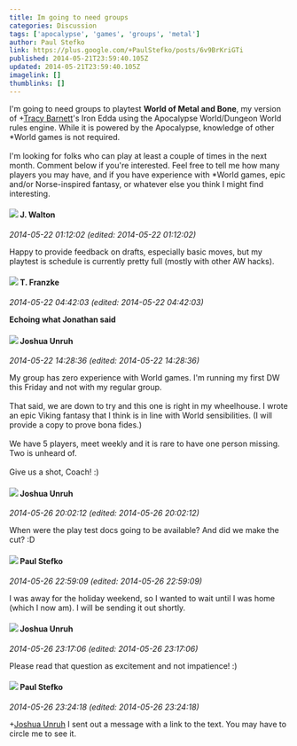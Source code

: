 ```yaml
---
title: Im going to need groups
categories: Discussion
tags: ['apocalypse', 'games', 'groups', 'metal']
author: Paul Stefko
link: https://plus.google.com/+PaulStefko/posts/6v9BrKriGTi
published: 2014-05-21T23:59:40.105Z
updated: 2014-05-21T23:59:40.105Z
imagelink: []
thumblinks: []
---
```


I&#39;m going to need groups to playtest <b>World of Metal and Bone</b>, my version of <span class="proflinkWrapper"><span class="proflinkPrefix">+</span><a class="proflink" href="https://plus.google.com/105271402896646043604" oid="105271402896646043604">Tracy Barnett</a></span>&#39;s Iron Edda using the Apocalypse World/Dungeon World rules engine. While it is powered by the Apocalypse, knowledge of other *World games is not required. <br /><br />I&#39;m looking for folks who can play at least a couple of times in the next month. Comment below if you&#39;re interested. Feel free to tell me how many players you may have, and if you have experience with *World games, epic and/or Norse-inspired fantasy, or whatever else you think I might find interesting.
<div id='comment z12kzdubxnypvrft322jjhozcvecdt0sl'>
  <h4><img src='{{site.baseurl}}//images/avatars/111694100408744715863_photo.jpg'> J. Walton</h4>
      <p><cite>2014-05-22 01:12:02 (edited: 2014-05-22 01:12:02)</cite></p>
        <p>Happy to provide feedback on drafts, especially basic moves, but my playtest is schedule is currently pretty full (mostly with other AW hacks).</p>
</div>
        

<div id='comment z12kzdubxnypvrft322jjhozcvecdt0sl'>
  <h4><img src='{{site.baseurl}}//images/avatars/110330901807759406775_photo.jpg'> T. Franzke</h4>
      <p><cite>2014-05-22 04:42:03 (edited: 2014-05-22 04:42:03)</cite></p>
        <p><b>Echoing what Jonathan said</b></p>
</div>
        

<div id='comment z12kzdubxnypvrft322jjhozcvecdt0sl'>
  <h4><img src='{{site.baseurl}}//images/avatars/108402167279293286471_photo.jpg'> Joshua Unruh</h4>
      <p><cite>2014-05-22 14:28:36 (edited: 2014-05-22 14:28:36)</cite></p>
        <p>My group has zero experience with World games. I&#39;m running my first DW this Friday and not with my regular group.<br /><br />That said, we are down to try and this one is right in my wheelhouse. I wrote an epic Viking fantasy that I think is in line with World sensibilities. (I will provide a copy to prove bona fides.)<br /><br />We have 5 players, meet weekly and it is rare to have one person missing. Two is unheard of.<br /><br />Give us a shot, Coach! :)</p>
</div>
        

<div id='comment z12kzdubxnypvrft322jjhozcvecdt0sl'>
  <h4><img src='{{site.baseurl}}//images/avatars/108402167279293286471_photo.jpg'> Joshua Unruh</h4>
      <p><cite>2014-05-26 20:02:12 (edited: 2014-05-26 20:02:12)</cite></p>
        <p>When were the play test docs going to be available? And did we make the cut? :D</p>
</div>
        

<div id='comment z12kzdubxnypvrft322jjhozcvecdt0sl'>
  <h4><img src='{{site.baseurl}}//images/avatars/102148371643357455974_photo.jpg'> Paul Stefko</h4>
      <p><cite>2014-05-26 22:59:09 (edited: 2014-05-26 22:59:09)</cite></p>
        <p>I was away for the holiday weekend, so I wanted to wait until I was home (which I now am). I will be sending it out shortly.</p>
</div>
        

<div id='comment z12kzdubxnypvrft322jjhozcvecdt0sl'>
  <h4><img src='{{site.baseurl}}//images/avatars/108402167279293286471_photo.jpg'> Joshua Unruh</h4>
      <p><cite>2014-05-26 23:17:06 (edited: 2014-05-26 23:17:06)</cite></p>
        <p>Please read that question as excitement and not impatience! :)</p>
</div>
        

<div id='comment z12kzdubxnypvrft322jjhozcvecdt0sl'>
  <h4><img src='{{site.baseurl}}//images/avatars/102148371643357455974_photo.jpg'> Paul Stefko</h4>
      <p><cite>2014-05-26 23:24:18 (edited: 2014-05-26 23:24:18)</cite></p>
        <p><span class="proflinkWrapper"><span class="proflinkPrefix">+</span><a class="proflink" href="https://plus.google.com/108402167279293286471" oid="108402167279293286471">Joshua Unruh</a></span> I sent out a message with a link to the text. You may have to circle me to see it.</p>
</div>
        